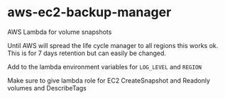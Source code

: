 # aws-ec2-backup-manager
AWS Lambda for volume snapshots

Until AWS will spread the life cycle manager to all regions this works ok.
This is for 7 days retention but can easily be changed.

Add to the lambda environment variables for `LOG_LEVEL` and `REGION`

Make sure to give lambda role for EC2 CreateSnapshot and Readonly volumes and DescribeTags